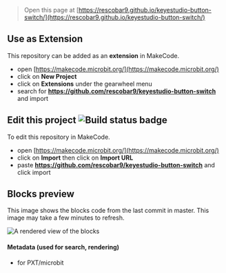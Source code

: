
> Open this page at [https://rescobar9.github.io/keyestudio-button-switch/](https://rescobar9.github.io/keyestudio-button-switch/)

## Use as Extension

This repository can be added as an **extension** in MakeCode.

* open [https://makecode.microbit.org/](https://makecode.microbit.org/)
* click on **New Project**
* click on **Extensions** under the gearwheel menu
* search for **https://github.com/rescobar9/keyestudio-button-switch** and import

## Edit this project ![Build status badge](https://github.com/rescobar9/keyestudio-button-switch/workflows/MakeCode/badge.svg)

To edit this repository in MakeCode.

* open [https://makecode.microbit.org/](https://makecode.microbit.org/)
* click on **Import** then click on **Import URL**
* paste **https://github.com/rescobar9/keyestudio-button-switch** and click import

## Blocks preview

This image shows the blocks code from the last commit in master.
This image may take a few minutes to refresh.

![A rendered view of the blocks](https://github.com/rescobar9/keyestudio-button-switch/raw/master/.github/makecode/blocks.png)

#### Metadata (used for search, rendering)

* for PXT/microbit
<script src="https://makecode.com/gh-pages-embed.js"></script><script>makeCodeRender("{{ site.makecode.home_url }}", "{{ site.github.owner_name }}/{{ site.github.repository_name }}");</script>
